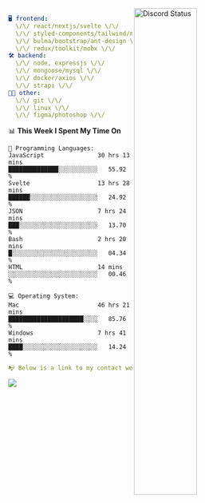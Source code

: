 
<a href="https://discord.com/users/279302975371870218" target="_blank">
    <img width="50%" align="right" alt="Discord Status" src="https://lanyard.cnrad.dev/api/279302975371870218?bg=161B22&borderRadius=5px%205px%200%200&hideTimestamp=true&idleMessage=Just%20chillin%27%20at%20the%20moment&animated=true">
</a>

```yaml
🖥️ frontend: 
  \/\/ react/nextjs/svelte \/\/
  \/\/ styled-components/tailwind/mui/
  \/\/ bulma/bootstrap/ant-design \/\/
  \/\/ redux/toolkit/mobx \/\/
🛠 backend: 
  \/\/ node, expressjs \/\/
  \/\/ mongoose/mysql \/\/
  \/\/ docker/axios \/\/
  \/\/ strapi \/\/
👨‍💻 other: 
  \/\/ git \/\/ 
  \/\/ linux \/\/
  \/\/ figma/photoshop \/\/
```
<!--START_SECTION:waka-->
📊 **This Week I Spent My Time On** 

```text
💬 Programming Languages: 
JavaScript               30 hrs 13 mins      ██████████████░░░░░░░░░░░   55.92 % 
Svelte                   13 hrs 28 mins      ██████░░░░░░░░░░░░░░░░░░░   24.92 % 
JSON                     7 hrs 24 mins       ███░░░░░░░░░░░░░░░░░░░░░░   13.70 % 
Bash                     2 hrs 20 mins       █░░░░░░░░░░░░░░░░░░░░░░░░   04.34 % 
HTML                     14 mins             ░░░░░░░░░░░░░░░░░░░░░░░░░   00.46 % 

💻 Operating System: 
Mac                      46 hrs 21 mins      █████████████████████░░░░   85.76 % 
Windows                  7 hrs 41 mins       ████░░░░░░░░░░░░░░░░░░░░░   14.24 % 
```


<!--END_SECTION:waka-->
```yaml
📭 Below is a link to my contact website 
```
<a href="https://mxns.xyz" target="_black"> <img src="https://img.shields.io/badge/website-161B22?style=for-the-badge&logo=About.me&logoColor=white"></img> <a/>
